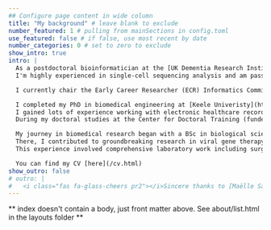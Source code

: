 ```yaml
---
## Configure page content in wide column
title: "My background" # leave blank to exclude
number_featured: 1 # pulling from mainSections in config.toml
use_featured: false # if false, use most recent by date
number_categories: 0 # set to zero to exclude
show_intro: true
intro: |
  As a postdoctoral bioinformatician at the [UK Dementia Research Institute](https://ukdri.ac.uk/), [Cardiff University](https://www.cardiff.ac.uk/), I specialise in Alzheimer's disease with a vascular lens.
  I'm highly experienced in single-cell sequencing analysis and am passionate about advancing reproducible research practices.

  I currently chair the Early Career Researcher (ECR) Informatics Committee and founded the [UK DRI's](https://ukdri.ac.uk/) Reproducibility Working Group following significant interest in my presentations on the topic.

  I completed my PhD in biomedical engineering at [Keele Univeristy](https://www.keele.ac.uk/research/) in 2021, where my research focused on biomarkers and prognosis of spinal cord injury.
  I gained lots of experience working with electronic healthcare records and my first taste of omics in the form of proteomics.
  During my doctoral studies at the Center for Doctoral Training (funded by EPSRC), I discovered my passion for programming and data science, developing strong competencies in Linux and computational analysis.

  My journey in biomedical research began with a BSc in biological sciences from [Lancaster University](https://www.lancaster.ac.uk/) in 2016, followed by an internship at the prestigious [Bionics institute](http://www.bionicsinstitute.org/) in Melbourne, Australia.
  There, I contributed to groundbreaking research in viral gene therapy and optogenetics in the cochlea, working alongside an internationally renowned research team.
  This experience involved comprehensive laboratory work including surgeries, tissue processing, immunohistochemistry, and microscopy, contributing to the development of next-generation cochlear implants.

  You can find my CV [here](/cv.html)
show_outro: false
# outro: |
#   <i class="fas fa-glass-cheers pr2"></i>Sincere thanks to [Maëlle Salmon](https://masalmon.eu/) for her help naming this Hugo theme!
---
```


** index doesn't contain a body, just front matter above.
See about/list.html in the layouts folder **
